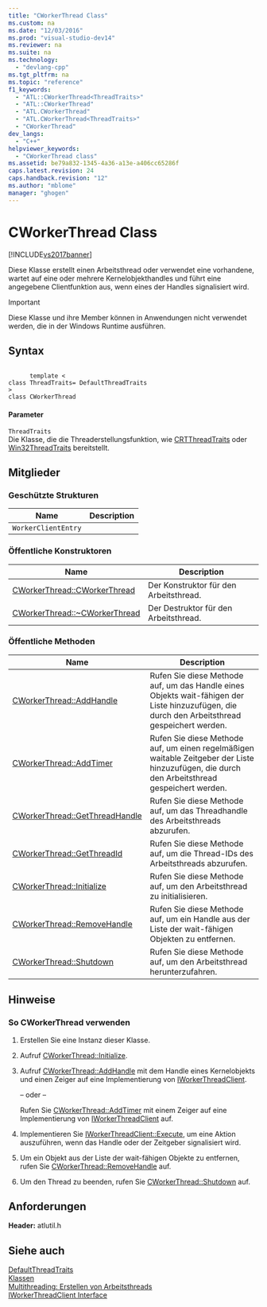 ```yaml
---
title: "CWorkerThread Class"
ms.custom: na
ms.date: "12/03/2016"
ms.prod: "visual-studio-dev14"
ms.reviewer: na
ms.suite: na
ms.technology: 
  - "devlang-cpp"
ms.tgt_pltfrm: na
ms.topic: "reference"
f1_keywords: 
  - "ATL::CWorkerThread<ThreadTraits>"
  - "ATL::CWorkerThread"
  - "ATL.CWorkerThread"
  - "ATL.CWorkerThread<ThreadTraits>"
  - "CWorkerThread"
dev_langs: 
  - "C++"
helpviewer_keywords: 
  - "CWorkerThread class"
ms.assetid: be79a832-1345-4a36-a13e-a406cc65286f
caps.latest.revision: 24
caps.handback.revision: "12"
ms.author: "mblome"
manager: "ghogen"
---
```

# CWorkerThread Class
[!INCLUDE[vs2017banner](../../assembler/inline/includes/vs2017banner.md)]

Diese Klasse erstellt einen Arbeitsthread oder verwendet eine vorhandene, wartet auf eine oder mehrere Kernelobjekthandles und führt eine angegebene Clientfunktion aus, wenn eines der Handles signalisiert wird.  
  
> [!IMPORTANT]
>  Diese Klasse und ihre Member können in Anwendungen nicht verwendet werden, die in der Windows Runtime ausführen.  
  
## Syntax  
  
```  
  
      template <  
class ThreadTraits= DefaultThreadTraits  
>  
class CWorkerThread  
```  
  
#### Parameter  
 `ThreadTraits`  
 Die Klasse, die die Threaderstellungsfunktion, wie [CRTThreadTraits](../../atl/reference/crtthreadtraits-class.md) oder [Win32ThreadTraits](../../atl/reference/win32threadtraits-class.md) bereitstellt.  
  
## Mitglieder  
  
### Geschützte Strukturen  
  
|Name|Description|  
|----------|-----------------|  
|`WorkerClientEntry`||  
  
### Öffentliche Konstruktoren  
  
|Name|Description|  
|----------|-----------------|  
|[CWorkerThread::CWorkerThread](../Topic/CWorkerThread::CWorkerThread.md)|Der Konstruktor für den Arbeitsthread.|  
|[CWorkerThread::~CWorkerThread](../Topic/CWorkerThread::~CWorkerThread.md)|Der Destruktor für den Arbeitsthread.|  
  
### Öffentliche Methoden  
  
|Name|Description|  
|----------|-----------------|  
|[CWorkerThread::AddHandle](../Topic/CWorkerThread::AddHandle.md)|Rufen Sie diese Methode auf, um das Handle eines Objekts wait\-fähigen der Liste hinzuzufügen, die durch den Arbeitsthread gespeichert werden.|  
|[CWorkerThread::AddTimer](../Topic/CWorkerThread::AddTimer.md)|Rufen Sie diese Methode auf, um einen regelmäßigen waitable Zeitgeber der Liste hinzuzufügen, die durch den Arbeitsthread gespeichert werden.|  
|[CWorkerThread::GetThreadHandle](../Topic/CWorkerThread::GetThreadHandle.md)|Rufen Sie diese Methode auf, um das Threadhandle des Arbeitsthreads abzurufen.|  
|[CWorkerThread::GetThreadId](../Topic/CWorkerThread::GetThreadId.md)|Rufen Sie diese Methode auf, um die Thread\-IDs des Arbeitsthreads abzurufen.|  
|[CWorkerThread::Initialize](../Topic/CWorkerThread::Initialize.md)|Rufen Sie diese Methode auf, um den Arbeitsthread zu initialisieren.|  
|[CWorkerThread::RemoveHandle](../Topic/CWorkerThread::RemoveHandle.md)|Rufen Sie diese Methode auf, um ein Handle aus der Liste der wait\-fähigen Objekten zu entfernen.|  
|[CWorkerThread::Shutdown](../Topic/CWorkerThread::Shutdown.md)|Rufen Sie diese Methode auf, um den Arbeitsthread herunterzufahren.|  
  
## Hinweise  
  
### So CWorkerThread verwenden  
  
1.  Erstellen Sie eine Instanz dieser Klasse.  
  
2.  Aufruf [CWorkerThread::Initialize](../Topic/CWorkerThread::Initialize.md).  
  
3.  Aufruf [CWorkerThread::AddHandle](../Topic/CWorkerThread::AddHandle.md) mit dem Handle eines Kernelobjekts und einen Zeiger auf eine Implementierung von [IWorkerThreadClient](../../atl/reference/iworkerthreadclient-interface.md).  
  
     – oder –  
  
     Rufen Sie [CWorkerThread::AddTimer](../Topic/CWorkerThread::AddTimer.md) mit einem Zeiger auf eine Implementierung von [IWorkerThreadClient](../../atl/reference/iworkerthreadclient-interface.md) auf.  
  
4.  Implementieren Sie [IWorkerThreadClient::Execute](../Topic/IWorkerThreadClient::Execute.md), um eine Aktion auszuführen, wenn das Handle oder der Zeitgeber signalisiert wird.  
  
5.  Um ein Objekt aus der Liste der wait\-fähigen Objekte zu entfernen, rufen Sie [CWorkerThread::RemoveHandle](../Topic/CWorkerThread::RemoveHandle.md) auf.  
  
6.  Um den Thread zu beenden, rufen Sie [CWorkerThread::Shutdown](../Topic/CWorkerThread::Shutdown.md) auf.  
  
## Anforderungen  
 **Header:** atlutil.h  
  
## Siehe auch  
 [DefaultThreadTraits](../Topic/DefaultThreadTraits.md)   
 [Klassen](../../atl/reference/atl-classes.md)   
 [Multithreading: Erstellen von Arbeitsthreads](../../parallel/multithreading-creating-worker-threads.md)   
 [IWorkerThreadClient Interface](../../atl/reference/iworkerthreadclient-interface.md)